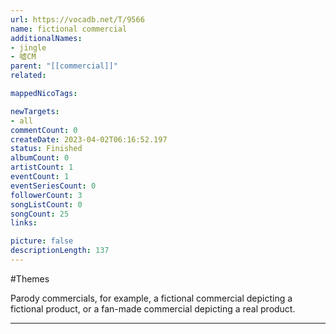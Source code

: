 ```yaml
---
url: https://vocadb.net/T/9566
name: fictional commercial
additionalNames: 
- jingle
- 嘘CM
parent: "[[commercial]]"
related:

mappedNicoTags:

newTargets:
- all
commentCount: 0
createDate: 2023-04-02T06:16:52.197
status: Finished
albumCount: 0
artistCount: 1
eventCount: 1
eventSeriesCount: 0
followerCount: 3
songListCount: 0
songCount: 25
links: 

picture: false
descriptionLength: 137
---
```


#Themes

Parody commercials, for example, a fictional commercial depicting a fictional product, or a fan-made commercial depicting a real product.

---

